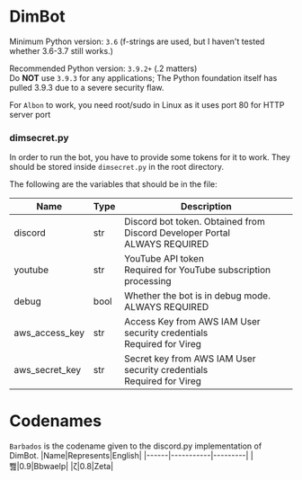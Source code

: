 # DimBot
Minimum Python version: `3.6` (f-strings are used, but I haven't tested whether 3.6-3.7 still works.)

Recommended Python version: `3.9.2+` (.2 matters)  
Do **NOT** use `3.9.3` for any applications; The Python foundation itself has pulled 3.9.3 due to a severe security flaw.

For `Albon` to work, you need root/sudo in Linux as it uses port 80 for HTTP server port
### dimsecret.py
In order to run the bot, you have to provide some tokens for it to work.
They should be stored inside `dimsecret.py` in the root directory.

The following are the variables that should be in the file:

| Name              | Type | Description                                                               |
|-------------------|------|---------------------------------------------------------------------------|
| discord           | str  | Discord bot token. Obtained from Discord Developer Portal<br>ALWAYS REQUIRED |
| youtube           | str  | YouTube API token<br>Required for YouTube subscription processing            |
| debug             | bool | Whether the bot is in debug mode.<br>ALWAYS REQUIRED                         |
| aws_access_key    | str  | Access Key from AWS IAM User security credentials<br>Required for Vireg  |
| aws_secret_key    | str  | Secret key from AWS IAM User security credentials<br>Required for Vireg  |

# Codenames
`Barbados` is the codename given to the discord.py implementation of DimBot.
|Name|Represents|English|
|------|-----------|---------|
|뾆|0.9|Bbwaelp|
|ζ|0.8|Zeta|